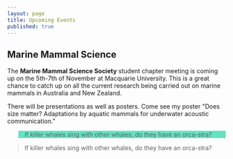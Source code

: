 ```yaml
---
layout: page
title: Upcoming Events
published: true
---
```


## Marine Mammal Science

The **Marine Mammal Science Society** student chapter meeting is coming up on the 5th-7th of November at Macquarie University. This is a great chance to catch up on all the current research being carried out on marine mammals in Australia and New Zealand.

There will be presentations as well as posters. Come see my poster "Does size matter? Adaptations by aquatic mammals for underwater acoustic communication."

<blockquote style="background-color: #64e3c3">

If killer whales sing with other whales, do they have an orca-stra?

</blockquote>

> If killer whales sing with other whales, do they have an orca-stra?
